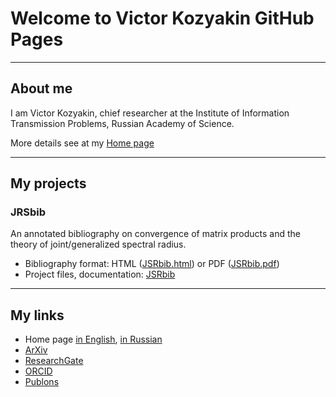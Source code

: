 # Welcome to Victor Kozyakin GitHub Pages

---
## About me
I am Victor Kozyakin, chief researcher at the Institute of Information Transmission Problems, Russian Academy of Science.

More details see at my [Home page](http://iitp.ru/en/users/46.htm)


---
## My projects


### JRSbib

An annotated bibliography on convergence of matrix products and the theory of joint/generalized spectral radius.

- Bibliography format: HTML ([JSRbib.html](https://kozyakin.github.io/jsrbib/JSRbib.html)) or PDF ([JSRbib.pdf](https://kozyakin.github.io/jsrbib/JSRbib.pdf))
- Project files, documentation: [JSRbib](https://github.com/kozyakin/JSRbib)

  
---
## My links

- Home page [in English](http://iitp.ru/en/users/46.htm), [in Russian](http://iitp.ru/ru/users/46.htm)
- [ArXiv](https://arxiv.org/a/kozyakin_v_1)
- [ResearchGate](https://www.researchgate.net/profile/Victor_Kozyakin/)
- [ORCID](https://orcid.org/0000-0002-6465-0040)
- [Publons](https://publons.com/researcher/1669083/victor-kozyakin/metrics/)
